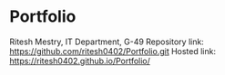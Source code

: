 # Portfolio
Ritesh Mestry, IT Department, G-49
Repository link: https://github.com/ritesh0402/Portfolio.git
Hosted link: https://ritesh0402.github.io/Portfolio/
